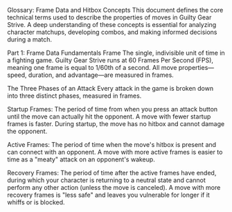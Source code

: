 Glossary: Frame Data and Hitbox Concepts
This document defines the core technical terms used to describe the properties of moves in Guilty Gear Strive. A deep understanding of these concepts is essential for analyzing character matchups, developing combos, and making informed decisions during a match.

Part 1: Frame Data Fundamentals
Frame
The single, indivisible unit of time in a fighting game. Guilty Gear Strive runs at 60 Frames Per Second (FPS), meaning one frame is equal to 1/60th of a second. All move properties—speed, duration, and advantage—are measured in frames.

The Three Phases of an Attack
Every attack in the game is broken down into three distinct phases, measured in frames.

Startup Frames: The period of time from when you press an attack button until the move can actually hit the opponent. A move with fewer startup frames is faster. During startup, the move has no hitbox and cannot damage the opponent.

Active Frames: The period of time when the move's hitbox is present and can connect with an opponent. A move with more active frames is easier to time as a "meaty" attack on an opponent's wakeup.

Recovery Frames: The period of time after the active frames have ended, during which your character is returning to a neutral state and cannot perform any other action (unless the move is canceled). A move with more recovery frames is "less safe" and leaves you vulnerable for longer if it whiffs or is blocked.
